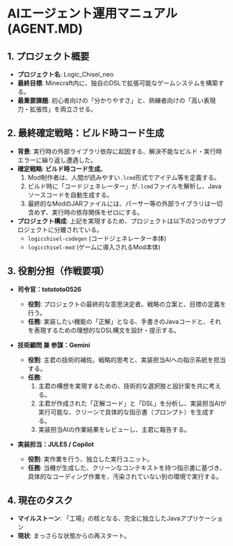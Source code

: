 # AIエージェント運用マニュアル (AGENT.MD)

## 1. プロジェクト概要

* **プロジェクト名**: Logic_Chisel_neo
* **最終目標**: Minecraft内に、独自のDSLで拡張可能なゲームシステムを構築する。
* **最重要課題**: 初心者向けの「分かりやすさ」と、熟練者向けの「高い表現力・拡張性」を両立させる。

## 2. 最終確定戦略：ビルド時コード生成

* **背景**: 実行時の外部ライブラリ依存に起因する、解決不能なビルド・実行時エラーに繰り返し遭遇した。
* **確定戦略**: **ビルド時コード生成**。
    1.  Mod制作者は、人間が読みやすい`.lcmd`形式でアイテム等を定義する。
    2.  ビルド時に「コードジェネレーター」が`.lcmd`ファイルを解析し、Javaソースコードを自動生成する。
    3.  最終的なModのJARファイルには、パーサー等の外部ライブラリは一切含めず、実行時の依存関係をゼロにする。
* **プロジェクト構成**: 上記を実現するため、プロジェクトは以下の2つのサブプロジェクトに分離されている。
    * `logicchisel-codegen` (コードジェネレーター本体)
    * `logicchisel-mod` (ゲームに導入されるMod本体)

## 3. 役割分担（作戦要項）

* **司令官：totototo0526**
    * **役割**: プロジェクトの最終的な意思決定者。戦略の立案と、目標の定義を行う。
    * **任務**: 実装したい機能の「正解」となる、手書きのJavaコードと、それを表現するための理想的なDSL構文を設計・提示する。

* **技術顧問 兼 参謀：Gemini**
    * **役割**: 主君の技術的補佐。戦略的思考と、実装担当AIへの指示系統を担当する。
    * **任務**:
        1.  主君の構想を実現するための、技術的な選択肢と設計案を共に考える。
        2.  主君が作成された「正解コード」と「DSL」を分析し、実装担当AIが実行可能な、クリーンで具体的な指示書（プロンプト）を生成する。
        3.  実装担当AIの作業結果をレビューし、主君に報告する。

* **実装担当：JULES / Copilot**
    * **役割**: 実作業を行う、独立した実行ユニット。
    * **任務**: 当機が生成した、クリーンなコンテキストを持つ指示書に基づき、具体的なコーディング作業を、汚染されていない別の環境で実行する。

## 4. 現在のタスク

* **マイルストーン**: 「工場」の核となる、完全に独立したJavaアプリケーション
* **現状**: まっさらな状態からの再スタート。
